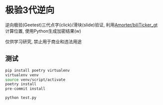 # 极验3代逆向

逆向极验(Geetest)三代点字(click)/滑块(slide)验证, 利用[Amorter/biliTicker_gt](https://github.com/Amorter/biliTicker_gt)计算位置, 使用Python生成加密结果(w)


仅供学习研究, 禁止用于商业和违法用途

## 测试

```bash
pip install poetry virtualenv
virtualenv venv
source venv/script/activate
poetry install
pre-commit install

python test.py
```
